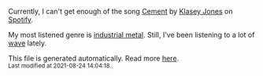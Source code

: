 
  Currently, I can't get enough of the song <a href="https://open.spotify.com/track/57VM8YqkSLUbP3ovGQBW4g">Cement</a> by <a href="https://open.spotify.com/artist/0wPOVO0uMbHZy2ycXkOmY7">Klasey Jones</a> on <a href="https://open.spotify.com/user/9qz2xtkur2fengfsdcq8dd907?si=kq2SVrUkSNe0z1NJjpt7kg">Spotify</a>.

  My most listened genre is <a href="https://duckduckgo.com/?q=industrial metal music">industrial metal</a>.
  Still, I've been listening to a lot of <a href="https://duckduckgo.com/?q=wave music">wave</a> lately.

  This file is generated automatically. Read more <a href="https://github.com/CodeF0x/CodeF0x/blob/master/IMPORTANT.md">here</a>.
  <br>
  <sub>Last modified at 2021-08-24 14:04:18.</sub>
  